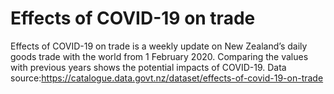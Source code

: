 # Effects of COVID-19 on trade
Effects of COVID-19 on trade is a weekly update on New Zealand’s daily goods trade with the world from 1 February 2020. Comparing the values with previous years shows the potential impacts of COVID-19.
Data source:https://catalogue.data.govt.nz/dataset/effects-of-covid-19-on-trade
